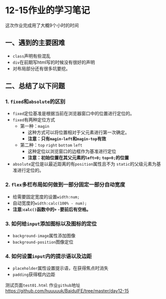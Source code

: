 # 12-15作业的学习笔记
这次作业完成用了大概9个小时的时间

## 一、遇到的主要困难
- ```class```声明有些混乱
- ```div```在前期写html写的时候没有很好的声明
- 对布局部分还有很多坑要挖。

## 二、总结了以下问题
### 1. ```fixed```和```absolute```的区别
- ```fixed```定位基准是根据当前在浏览器窗口中的位置进行定位的。  
- ```fixed```有两种定位方式
    - 第一种：```magin``` 
        - 这种方式可以将位置相对于父元素进行第一次确定。
        - **注意：只有```magin-left```和```magin-top```有效**
    - 第二种：```top``` ```right``` ```bottom``` ```left```
        - 这种定位以浏览窗口的边框作为基准进行定位
        - **注意：初始位置在其父元素的```left=0;``` ```top=0;```的位置** 
- ```absolute```定位是以最近距离的有```position```属性且不为 ```static```的父级元素为基准进行定位的。
### 2. ```flex```多栏布局如何做到一部分固定一部分自动宽度
- 给需要固定宽度的设置```width:num;```
- 自动宽度的```width:calc(100% - num);```
- **注意:```calc()```函数中的```+``` ```-```要前后有空格。**

### 3. 如何给```input```添加图标以及图标的定位
- ```background-image```属性添加图像
- ```background-position```图像定位

### 4. 如何设置```input```内的提示语以及边距
- ```placeholder```属性设置提示语，在获得焦点时消失
- ```padding```获得框内边距


测试页面```test01.html```
作业```github```地址
https://github.com/huuuuuk/BaiduIFE/tree/master/day12-15
